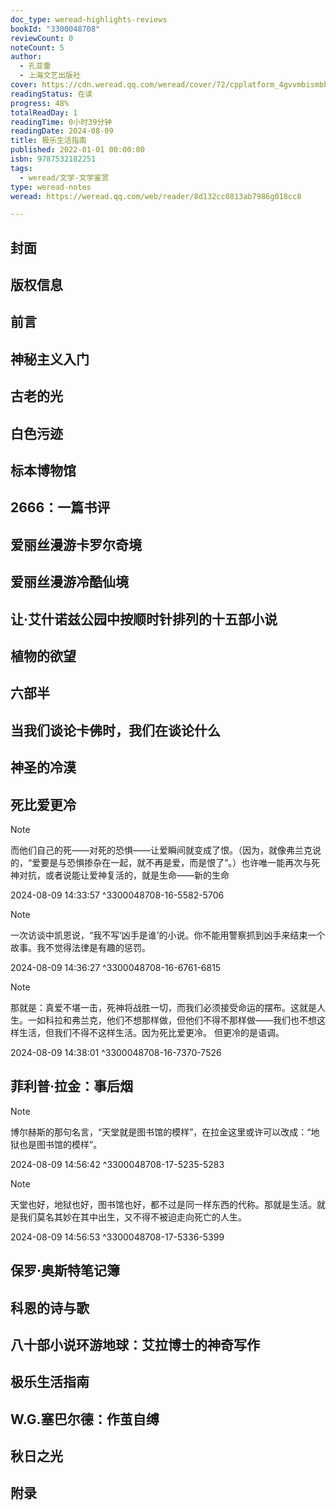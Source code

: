 ```yaml
---
doc_type: weread-highlights-reviews
bookId: "3300048708"
reviewCount: 0
noteCount: 5
author:
  - 孔亚雷
  - 上海文艺出版社
cover: https://cdn.weread.qq.com/weread/cover/72/cpplatform_4gvvmbismbhg5j8xcwmexr/t7_cpplatform_4gvvmbismbhg5j8xcwmexr1676361360.jpg
readingStatus: 在读
progress: 48%
totalReadDay: 1
readingTime: 0小时39分钟
readingDate: 2024-08-09
title: 极乐生活指南
published: 2022-01-01 00:00:00
isbn: 9787532182251
tags:
  - weread/文学-文学鉴赏
type: weread-notes
weread: https://weread.qq.com/web/reader/8d132cc0813ab7986g018cc8

---
```



## 封面

## 版权信息

## 前言

## 神秘主义入门

## 古老的光

## 白色污迹

## 标本博物馆

## 2666：一篇书评

## 爱丽丝漫游卡罗尔奇境

## 爱丽丝漫游冷酷仙境

## 让·艾什诺兹公园中按顺时针排列的十五部小说

## 植物的欲望

## 六部半

## 当我们谈论卡佛时，我们在谈论什么

## 神圣的冷漠

## 死比爱更冷

> [!NOTE] 
> 而他们自己的死——对死的恐惧——让爱瞬间就变成了恨。（因为，就像弗兰克说的，“爱要是与恐惧掺杂在一起，就不再是爱，而是恨了”。）也许唯一能再次与死神对抗，或者说能让爱神复活的，就是生命——新的生命
> 
> 2024-08-09 14:33:57 ^3300048708-16-5582-5706

> [!NOTE] 
> 一次访谈中凯恩说，“我不写‘凶手是谁’的小说。你不能用警察抓到凶手来结束一个故事。我不觉得法律是有趣的惩罚。
> 
> 2024-08-09 14:36:27 ^3300048708-16-6761-6815

> [!NOTE] 
> 那就是：真爱不堪一击，死神将战胜一切，而我们必须接受命运的摆布。这就是人生。一如科拉和弗兰克，他们不想那样做，但他们不得不那样做——我们也不想这样生活，但我们不得不这样生活。因为死比爱更冷。
   但更冷的是语调。
> 
> 2024-08-09 14:38:01 ^3300048708-16-7370-7526

## 菲利普·拉金：事后烟

> [!NOTE] 
> 博尔赫斯的那句名言，“天堂就是图书馆的模样”，在拉金这里或许可以改成：“地狱也是图书馆的模样”。
> 
> 2024-08-09 14:56:42 ^3300048708-17-5235-5283

> [!NOTE] 
> 天堂也好，地狱也好，图书馆也好，都不过是同一样东西的代称。那就是生活。就是我们莫名其妙在其中出生，又不得不被迫走向死亡的人生。
> 
> 2024-08-09 14:56:53 ^3300048708-17-5336-5399

## 保罗·奥斯特笔记簿

## 科恩的诗与歌

## 八十部小说环游地球：艾拉博士的神奇写作

## 极乐生活指南

## W.G.塞巴尔德：作茧自缚

## 秋日之光

## 附录

